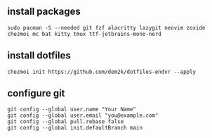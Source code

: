 ## install packages

````
sudo pacman -S --needed git fzf alacritty lazygit neovim zoxide chezmoi mc bat kitty tmux ttf-jetbrains-mono-nerd
````

## install dotfiles

````
chezmoi init https://github.com/dem2k/dotfiles-endvr --apply
````

## configure git

````
git config --global user.name "Your Name"
git config --global user.email "you@example.com"
git config --global pull.rebase false
git config --global init.defaultBranch main
````




